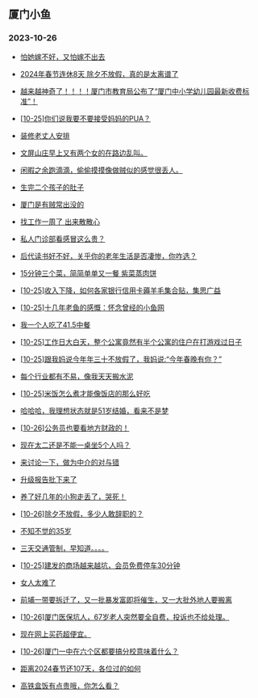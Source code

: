 ## 厦门小鱼 
### 2023-10-26

+ [怕她嫁不好，又怕嫁不出去](http://bbs.xmfish.com/read-htm-tid-18094630.html)

+ [2024年春节连休8天 除夕不放假，真的是太离谱了](http://bbs.xmfish.com/read-htm-tid-18094721.html)

+ [越来越神奇了！！！！厦门市教育局公布了“厦门中小学幼儿园最新收费标准”！](http://bbs.xmfish.com/read-htm-tid-18094685.html)

+ [[10-25]你们说我要不要接受妈妈的PUA？](http://bbs.xmfish.com/read-htm-tid-18094719.html)

+ [装修老丈人安排](http://bbs.xmfish.com/read-htm-tid-18094615.html)

+ [文屏山庄早上又有两个女的在路边乱叫。](http://bbs.xmfish.com/read-htm-tid-18094741.html)

+ [闲暇之余跑滴滴，偷偷摸摸像做贼似的感觉很丢人。](http://bbs.xmfish.com/read-htm-tid-18094793.html)

+ [生完二个孩子的肚子](http://bbs.xmfish.com/read-htm-tid-18094937.html)

+ [厦门是有贼常出没的](http://bbs.xmfish.com/read-htm-tid-18094550.html)

+ [找工作一周了 出来散散心](http://bbs.xmfish.com/read-htm-tid-18094652.html)

+ [私人门诊部看感冒这么贵？](http://bbs.xmfish.com/read-htm-tid-18094771.html)

+ [后代读书好不好，关乎你的老年生活是否凄惨，你咋选？](http://bbs.xmfish.com/read-htm-tid-18094813.html)

+ [15分钟三个菜，简简单单又一餐 紫菜蒸肉饼](http://bbs.xmfish.com/read-htm-tid-18094777.html)

+ [[10-25]收入下降，如何各家银行信用卡薅羊毛集合贴，集思广益](http://bbs.xmfish.com/read-htm-tid-18094729.html)

+ [[10-25]十几年老鱼的感慨：怀念曾经的小鱼网](http://bbs.xmfish.com/read-htm-tid-18094989.html)

+ [我一个人吃了41.5中餐](http://bbs.xmfish.com/read-htm-tid-18094774.html)

+ [[10-25]工作日大白天，整个公寓竟然有半个公寓的住户在打游戏过日子](http://bbs.xmfish.com/read-htm-tid-18094889.html)

+ [[10-25]跟我妈说今年年三十不放假了，我妈说:“今年春晚有你？”](http://bbs.xmfish.com/read-htm-tid-18094910.html)

+ [每个行业都有不易，像我天天搬水泥](http://bbs.xmfish.com/read-htm-tid-18094784.html)

+ [[10-25]米饭怎么煮才能像饭店的那么好吃](http://bbs.xmfish.com/read-htm-tid-18094894.html)

+ [哈哈哈，我理想状态就是51岁结婚，看来不是梦](http://bbs.xmfish.com/read-htm-tid-18094947.html)

+ [[10-26]公务员也要看地方财政的！](http://bbs.xmfish.com/read-htm-tid-18095205.html)

+ [现在太二还是不能一桌坐5个人吗？](http://bbs.xmfish.com/read-htm-tid-18095014.html)

+ [来讨论一下，做为中介的对与错](http://bbs.xmfish.com/read-htm-tid-18095109.html)

+ [升级报告批下来了](http://bbs.xmfish.com/read-htm-tid-18095021.html)

+ [养了好几年的小狗走丢了，哭死！](http://bbs.xmfish.com/read-htm-tid-18095013.html)

+ [[10-26]除夕不放假，多少人敢辞职的？](http://bbs.xmfish.com/read-htm-tid-18095300.html)

+ [不知不觉的35岁](http://bbs.xmfish.com/read-htm-tid-18094995.html)

+ [三天交通管制，早知道。。。。](http://bbs.xmfish.com/read-htm-tid-18095233.html)

+ [[10-25]建发的商场越来越坑，会员免费停车30分钟](http://bbs.xmfish.com/read-htm-tid-18095077.html)

+ [女人太难了](http://bbs.xmfish.com/read-htm-tid-18095292.html)

+ [前埔一带要拆迁了，又一批暴发富即将催生，又一大批外地人要搬离](http://bbs.xmfish.com/read-htm-tid-18095358.html)

+ [[10-26]厦门医保坑人，67岁老人突然要全自费，投诉也不给处理。](http://bbs.xmfish.com/read-htm-tid-18095297.html)

+ [现在网上买药超便宜。](http://bbs.xmfish.com/read-htm-tid-18095260.html)

+ [[10-26]厦门一中在六个区都要搞分校意味着什么？](http://bbs.xmfish.com/read-htm-tid-18095366.html)

+ [距离2024春节还107天，各位过的如何](http://bbs.xmfish.com/read-htm-tid-18095100.html)

+ [高铁盒饭有点贵哦，你怎么看？](http://bbs.xmfish.com/read-htm-tid-18095328.html)

